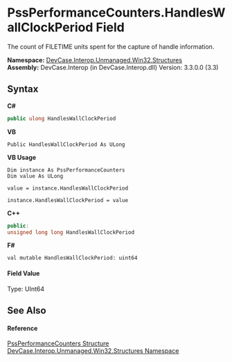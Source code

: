 # PssPerformanceCounters.HandlesWallClockPeriod Field
 

The count of FILETIME units spent for the capture of handle information.

**Namespace:**&nbsp;<a href="N_DevCase_Interop_Unmanaged_Win32_Structures">DevCase.Interop.Unmanaged.Win32.Structures</a><br />**Assembly:**&nbsp;DevCase.Interop (in DevCase.Interop.dll) Version: 3.3.0.0 (3.3)

## Syntax

**C#**<br />
``` C#
public ulong HandlesWallClockPeriod
```

**VB**<br />
``` VB
Public HandlesWallClockPeriod As ULong
```

**VB Usage**<br />
``` VB Usage
Dim instance As PssPerformanceCounters
Dim value As ULong

value = instance.HandlesWallClockPeriod

instance.HandlesWallClockPeriod = value
```

**C++**<br />
``` C++
public:
unsigned long long HandlesWallClockPeriod
```

**F#**<br />
``` F#
val mutable HandlesWallClockPeriod: uint64
```


#### Field Value
Type: UInt64

## See Also


#### Reference
<a href="T_DevCase_Interop_Unmanaged_Win32_Structures_PssPerformanceCounters">PssPerformanceCounters Structure</a><br /><a href="N_DevCase_Interop_Unmanaged_Win32_Structures">DevCase.Interop.Unmanaged.Win32.Structures Namespace</a><br />